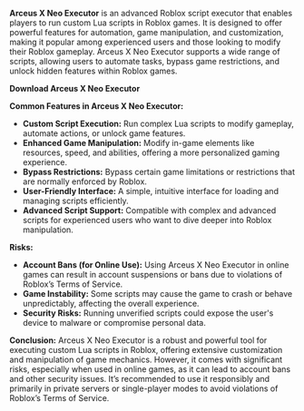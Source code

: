 **Arceus X Neo Executor** is an advanced Roblox script executor that enables players to run custom Lua scripts in Roblox games. It is designed to offer powerful features for automation, game manipulation, and customization, making it popular among experienced users and those looking to modify their Roblox gameplay. Arceus X Neo Executor supports a wide range of scripts, allowing users to automate tasks, bypass game restrictions, and unlock hidden features within Roblox games. 

**Download Arceus X Neo Executor**

**Common Features in Arceus X Neo Executor:**
- **Custom Script Execution:** Run complex Lua scripts to modify gameplay, automate actions, or unlock game features.
- **Enhanced Game Manipulation:** Modify in-game elements like resources, speed, and abilities, offering a more personalized gaming experience.
- **Bypass Restrictions:** Bypass certain game limitations or restrictions that are normally enforced by Roblox.
- **User-Friendly Interface:** A simple, intuitive interface for loading and managing scripts efficiently.
- **Advanced Script Support:** Compatible with complex and advanced scripts for experienced users who want to dive deeper into Roblox manipulation.

**Risks:**
- **Account Bans (for Online Use):** Using Arceus X Neo Executor in online games can result in account suspensions or bans due to violations of Roblox’s Terms of Service.
- **Game Instability:** Some scripts may cause the game to crash or behave unpredictably, affecting the overall experience.
- **Security Risks:** Running unverified scripts could expose the user's device to malware or compromise personal data.

**Conclusion:**
Arceus X Neo Executor is a robust and powerful tool for executing custom Lua scripts in Roblox, offering extensive customization and manipulation of game mechanics. However, it comes with significant risks, especially when used in online games, as it can lead to account bans and other security issues. It’s recommended to use it responsibly and primarily in private servers or single-player modes to avoid violations of Roblox’s Terms of Service.
